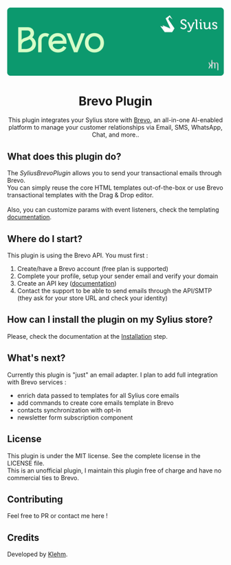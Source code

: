 <p align="center">
    <img src="docs/banner.svg" alt="Banner showing Brevo and Sylius icons" />
</p>

<h1 align="center">Brevo Plugin</h1>
<p align="center">
    This plugin integrates your Sylius store with <a href="https://www.brevo.com/">Brevo</a>, an all-in-one AI-enabled platform to manage your customer relationships via Email, SMS, WhatsApp, Chat, and more..
</p>

## What does this plugin do?


The _SyliusBrevoPlugin_ allows you to send your transactional emails through Brevo.<br />
You can simply reuse the core HTML templates out-of-the-box or use Brevo transactional templates with the Drag & Drop editor.
<br />
<br />
Also, you can customize params with event listeners, check the templating [documentation](docs/templating.md).


## Where do I start?

This plugin is using the Brevo API. You must first : <br />
1. Create/have a Brevo account (free plan is supported)
2. Complete your profile, setup your sender email and verify your domain
3. Create an API key ([documentation](https://help.brevo.com/hc/en-us/articles/209467485-Create-and-manage-your-API-keys#h_01GW6ZQEKZ072SFGK03N9R6VE6))
4. Contact the support to be able to send emails through the API/SMTP (they ask for your store URL and check your identity)


## How can I install the plugin on my Sylius store?

Please, check the documentation at the [Installation](docs/installation.md) step.

## What's next?
Currently this plugin is "just" an email adapter. 
I plan to add full integration with Brevo services : 
- enrich data passed to templates for all Sylius core emails
- add commands to create core emails template in Brevo
- contacts synchronization with opt-in
- newsletter form subscription component

## License
This plugin is under the MIT license. See the complete license in the LICENSE file.<br/>
This is an unofficial plugin, I maintain this plugin free of charge and have no commercial ties to Brevo.

## Contributing
Feel free to PR or contact me here !

## Credits
Developed by [Klehm](https://clementmuller.fr/).
